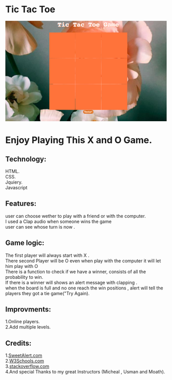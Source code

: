 # **Tic Tac Toe**</br>
![alt text](myimage.png)
# **Enjoy Playing This X and O Game.**</br>

## Technology:</br>
HTML.</br>
CSS.</br>
Jquiery.</br>
Javascript</br>

## Features:</br>
user can choose wether to play with a friend or with the computer.</br>
I used a Clap audio  when someone wins the game</br>
user can see whose turn is now .</br>

## Game logic:</br>
The first player will always start with X .</br>
There second Player will be O even when play with the computer it will let him play with O</br>
There is a function to check if we have a winner, consists of all the probability to win.</br>
If there is a winner will shows an alert message with clapping .</br>
when the board is full and no one reach the win positions , alert will tell the players they got a tie game("Try Again).</br>

## Improvments: </br>
1.Online players.</br>
2.Add multiple levels.</br>

## Credits:</br>
1.[SweetAlert.com](www.sweetalert.js.org)</br>
2.[W3Schools.com](www.w3schools.com)</br>
3.[stackoverflow.com](www.stackoverflow.com)</br>
4.And special Thanks to my great Instructors (Micheal , Usman and Moath).
